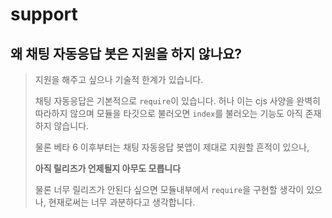 # support
## 왜 채팅 자동응답 봇은 지원을 하지 않나요?
> 지원을 해주고 싶으나 기술적 한계가 있습니다.
> 
> 채팅 자동응답은 기본적으로 `require`이 있습니다. 허나 이는 cjs 사양을 완벽히 따라하지 않으며
> 모듈을 타깃으로 불러오면 `index`를 불러오는 기능도 아직 존재하지 않습니다.
> 
> 물론 베타 6 이후부터는 채팅 자동응답 봇앱이 제대로 지원할 흔적이 있으나,
> 
> **아직 릴리즈가 언제될지 아무도 모릅니다**
> 
> 물론 너무 릴리즈가 안된다 싶으면 모듈내부에서 `require`을 구현할 생각이 있으나,
> 현재로써는 너무 과분하다고 생각합니다.
